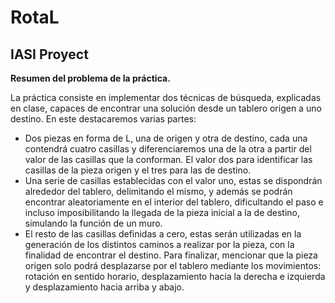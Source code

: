 # RotaL
## IASI Proyect

**Resumen del problema de la práctica.**

La práctica consiste en implementar dos técnicas de búsqueda, explicadas en clase, capaces 
de encontrar una solución desde un tablero origen a uno destino. En este destacaremos varias 
partes:

- Dos piezas en forma de L, una de origen y otra de destino, cada una contendrá cuatro 
casillas y diferenciaremos una de la otra a partir del valor de las casillas que la 
conforman. El valor dos para identificar las casillas de la pieza origen y el tres para las de 
destino.
- Una serie de casillas establecidas con el valor uno, estas se dispondrán alrededor del 
tablero, delimitando el mismo, y además se podrán encontrar aleatoriamente en el 
interior del tablero, dificultando el paso e incluso imposibilitando la llegada de la pieza 
inicial a la de destino, simulando la función de un muro.
- El resto de las casillas definidas a cero, estas serán utilizadas en la generación de los
distintos caminos a realizar por la pieza, con la finalidad de encontrar el destino.
Para finalizar, mencionar que la pieza origen solo podrá desplazarse por el tablero mediante
los movimientos: rotación en sentido horario, desplazamiento hacia la derecha e izquierda y 
desplazamiento hacia arriba y abajo.
